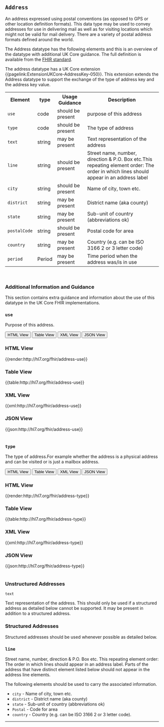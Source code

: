 ## `Address`

An address expressed using postal conventions (as opposed to GPS or other location definition formats). This data type may be used to convey addresses for use in delivering mail as well as for visiting locations which might not be valid for mail delivery. There are a variety of postal address formats defined around the world.

The Address datatype has the following elements and this is an overview of the datatype with additional UK Core guidance. The full definition is available from the [FHIR standard](http://hl7.org/fhir/R4/datatypes.html#Address).

<div markdown="span" class="alert alert-warning" role="alert"><i class="fa fa-information"></i> The address datatype has a UK Core extension {{pagelink:ExtensionUKCore-AddressKey-050}}. This extension extends the Address datatype to support the exchange of the type of address key and the address key value.
</div>

<table id="assets">
<tr>
<th>Element</th>
<th>type</th>
<th>Usage Guidance</th>
<th>Description</th>
</tr>
<tr>
<td><code>use</code></td>
<td>code</td>
<td>should be present</td>
<td>purpose of this address</td>
</tr>
<tr>
<td><code>type</code></td>
<td>code</td>
<td>should be present</td>
<td>The type of address</td>
</tr>
<tr>
<td><code>text</code></td>
<td>string</td>
<td>may be present</td>
<td>Text representation of the address</td>
</tr>
<tr>
<td><code>line</code></td>
<td>string</td>
<td>should be present</td>
<td>Street name, number, direction & P.O. Box etc.This repeating element order: The order in which lines should appear in an address label</td>
</tr>
<tr>
<td><code>city</code></td>
<td>string</td>
<td>should be present</td>
<td>Name of city, town etc.</td>
</tr>
<tr>
<td><code>district</code></td>
<td>string</td>
<td>may be present</td>
<td>District name (aka county)</td>
</tr>
<tr>
<td><code>state</code></td>
<td>string</td>
<td>may be present</td>
<td>Sub-unit of country (abbreviations ok)</td>
</tr>
<tr>
<td><code>postalCode</code></td>
<td>string</td>
<td>should be present</td>
<td>Postal code for area</td>
</tr>
<tr>
<td><code>country</code></td>
<td>string</td>
<td>may be present</td>
<td>Country (e.g. can be ISO 3166 2 or 3 letter code)
</td>
</tr>
<tr>
<td><code>period</code></td>
<td>Period</td>
<td>may be present</td>
<td>Time period when the address was/is in use</td>
</tr>
</table>
<br/>

### Additional Information and Guidance
This section contains extra guidance and information about the use of this datatype in the UK Core FHIR implementations. 

### `use`
Purpose of this address.

<div class="tab">
 <button class="tablinks active" onclick="openTab(event, 'HTML View')">HTML View</button>
 <button class="tablinks" onclick="openTab(event, 'Table View')">Table View</button>
  <button class="tablinks" onclick="openTab(event, 'XML View')">XML View</button>
  <button class="tablinks" onclick="openTab(event, 'JSON View')">JSON View</button>
</div>

<div id="HTML View" class="tabcontent" style="display:block">
  <h3>HTML View</h3>
{{render:http://hl7.org/fhir/address-use}}
</div>

<div id="Table View" class="tabcontent">
  <h3>Table View</h3>
{{table:http://hl7.org/fhir/address-use}}
</div>

<div id="XML View" class="tabcontent">
  <h3>XML View</h3>
{{xml:http://hl7.org/fhir/address-use}}
</div>

<div id="JSON View" class="tabcontent">
  <h3>JSON View</h3>
{{json:http://hl7.org/fhir/address-use}}
</div>

<br/>

### `type`
The type of address.For example whether the address is a physical address and can be visited or is just a mailbox address. 

<div class="tab">
 <button class="tablinks active" onclick="openTab(event, 'HTML View')">HTML View</button>
 <button class="tablinks" onclick="openTab(event, 'Table View')">Table View</button>
  <button class="tablinks" onclick="openTab(event, 'XML View')">XML View</button>
  <button class="tablinks" onclick="openTab(event, 'JSON View')">JSON View</button>
</div>

<div id="HTML View" class="tabcontent" style="display:block">
  <h3>HTML View</h3>
{{render:http://hl7.org/fhir/address-type}}
</div>

<div id="Table View" class="tabcontent">
  <h3>Table View</h3>
{{table:http://hl7.org/fhir/address-type}}
</div>

<div id="XML View" class="tabcontent">
  <h3>XML View</h3>
{{xml:http://hl7.org/fhir/address-type}}
</div>

<div id="JSON View" class="tabcontent">
  <h3>JSON View</h3>
{{json:http://hl7.org/fhir/address-type}}
</div>
<br/>

### Unstructured Addresses

`text`

Text representation of the address. This should only be used if a structured address as detailed below cannot be supported. It may be present in addition to a structured address.

### Structured Addresses
Structured addresses should be used whenever possible as detailed below.

### `line`

Street name, number, direction & P.O. Box etc.
This repeating element order: The order in which lines should appear in an address label. Parts of the address that have distinct element listed below should not appear in the address line elements.

The following elements should be used to carry the associated information. 
- `city` - Name of city, town etc. 
- `district` - District name (aka county)
- `state` - Sub-unit of country (abbreviations ok)
- `Postal` - Code for area
- `country` - Country (e.g. can be ISO 3166 2 or 3 letter code).

---


	





	

